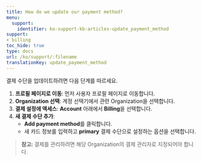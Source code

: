 ```yaml
---
title: How do we update our payment method?
menu:
  support:
    identifier: ko-support-kb-articles-update_payment_method
support:
- billing
toc_hide: true
type: docs
url: /ko/support/:filename
translationKey: update_payment_method
---
```

결제 수단을 업데이트하려면 다음 단계를 따르세요.

1. **프로필 페이지로 이동**: 먼저 사용자 프로필 페이지로 이동합니다.
2. **Organization 선택**: 계정 선택기에서 관련 Organization을 선택합니다.
3. **결제 설정에 엑세스**: **Account** 아래에서 **Billing**을 선택합니다.
4. **새 결제 수단 추가**:
   - **Add payment method**를 클릭합니다.
   - 새 카드 정보를 입력하고 **primary** 결제 수단으로 설정하는 옵션을 선택합니다.

> **참고:** 결제를 관리하려면 해당 Organization의 결제 관리자로 지정되어야 합니다.
